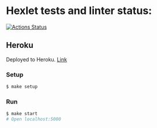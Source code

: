# Hexlet tests and linter status:
[![Actions Status](https://github.com/ishchts/js-web-development-project-lvl4/workflows/hexlet-check/badge.svg)](https://github.com/ishchts/js-web-development-project-lvl4/actions)

## Heroku

Deployed to Heroku. [Link](https://ishchts-task-manager-backend.herokuapp.com/)

### Setup

```sh
$ make setup
```

### Run

```sh
$ make start
# Open localhost:5000
```
